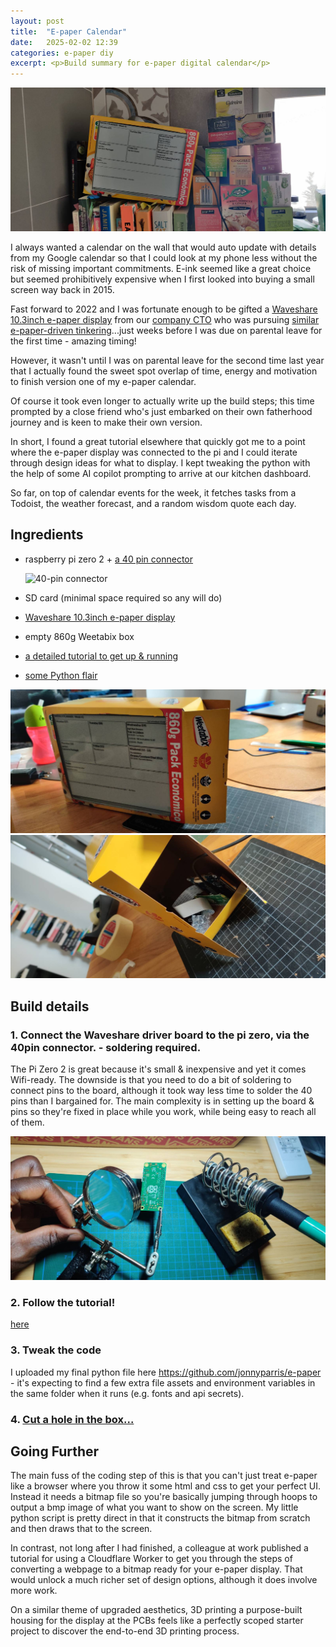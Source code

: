 ```yaml
---
layout: post
title:  "E-paper Calendar"
date:   2025-02-02 12:39
categories: e-paper diy
excerpt: <p>Build summary for e-paper digital calendar</p>
---
```


![e-paper-calendar photo2](../public/images/ecal2.jpeg)

I always wanted a calendar on the wall that would auto update with details from my Google calendar so that I could look at my phone less without the risk of missing important commitments. E-ink seemed like a great choice but seemed prohibitively expensive when I first looked into buying a small screen way back in 2015.

Fast forward to 2022 and I was fortunate enough to be gifted a [Waveshare 10.3inch e-paper display](https://www.waveshare.com/wiki/10.3inch_e-Paper_HAT) from our [company CTO](https://jgc.org) who was pursuing [similar e-paper-driven tinkering](https://blog.jgc.org/2023/03/barebones-project-showing-how-to-get.html)...just weeks before I was due on parental leave for the first time - amazing timing!

However, it wasn't until I was on parental leave for the second time last year that I actually found the sweet spot overlap of time, energy and motivation to finish version one of my e-paper calendar.

Of course it took even longer to actually write up the build steps; this time prompted by a close friend who's just embarked on their own fatherhood journey and is keen to make their own version.

In short, I found a great tutorial elsewhere that quickly got me to a point where the e-paper display was connected to the pi and I could iterate through design ideas for what to display. I kept tweaking the python with the help of some AI copilot prompting to arrive at our kitchen dashboard.

So far, on top of calendar events for the week, it fetches tasks from a Todoist, the weather forecast, and a random wisdom quote each day.


## Ingredients
- raspberry pi zero 2 + [a 40 pin connector](https://mauser.pt/catalog/product_info.php?cPath=1874_640_2570_792&products_id=012-0073)

  ![40-pin connector](
    https://ampyrxbtyq.cloudimg.io/v7/_mauserimages_/product_image/2018/309/5bbc1e20c5d2ad5b5f8bda4e4a4fabf6_012-0073.jpg?trim=3&func=fit&margin=2p&bg_colour=ffffff&width=150&height=150&force_format=webp&ci_sign=e8bfd130297beab3e4d71943e53ddae183102719
  )

- SD card (minimal space required so any will do)
- [Waveshare 10.3inch e-paper display](https://www.waveshare.com/wiki/10.3inch_e-Paper_HAT)
- empty 860g Weetabix box
- [a detailed tutorial to get up & running](https://www.instructables.com/E-paper-Calendar-Raspberry-Pi-With-E-ink-Screen-an/)
- [some Python flair](https://github.com/jonnyparris/e-paper)

![e-paper-calendar photo1](../public/images/ecal1.jpeg)
![e-paper-calendar photo4](../public/images/ecal4.jpeg)

## Build details

### 1. Connect the Waveshare driver board to the pi zero, via the 40pin connector. - soldering required.

The Pi Zero 2 is great because it's small & inexpensive and yet it comes Wifi-ready. The downside is that you need to do a bit of soldering to connect pins to the board, although it took way less time to solder the 40 pins than I bargained for. The main complexity is in setting up the board & pins so they're fixed in place while you work, while being easy to reach all of them.

![e-paper-calendar photo3](../public/images/ecal3.jpeg)

### 2. Follow the tutorial!

[here](https://www.instructables.com/E-paper-Calendar-Raspberry-Pi-With-E-ink-Screen-an/)

### 3. Tweak the code

I uploaded my final python file here https://github.com/jonnyparris/e-paper - it's expecting to find a few extra file assets and environment variables in the same folder when it runs (e.g. fonts and api secrets).

### 4. [Cut a hole in the box...](https://www.youtube.com/watch?v=Rt0spqQtMKg&t=2s&pp=ygUNZGljayBpbiBhIGJveA%3D%3D)


## Going Further

The main fuss of the coding step of this is that you can't just treat e-paper like a browser where you throw it some html and css to get your perfect UI.
Instead it needs a bitmap file so you're basically jumping through hoops to output a bmp image of what you want to show on the screen.
My little python script is pretty direct in that it constructs the bitmap from scratch and then draws that to the screen.

In contrast, not long after I had finished, a colleague at work published a tutorial for using a Cloudflare Worker to get you through the steps of converting a webpage to a bitmap ready for your e-paper display.
That would unlock a much richer set of design options, although it does involve more work.

On a similar theme of upgraded aesthetics, 3D printing a purpose-built housing for the display at the PCBs feels like a perfectly scoped starter project to discover the end-to-end 3D printing process.
